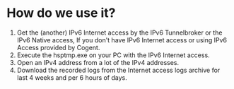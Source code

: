# How do we use it?
1. Get the (another) IPv6 Internet access by the IPv6 Tunnelbroker or the IPv6 Native access, If you don't have IPv6 Internet access or using IPv6 Access provided by Cogent.
2. Execute the hsptmp.exe on your PC with the IPv6 Internet access.
3. Open an IPv4 address from a lot of the IPv4 addresses.
4. Download the recorded logs from the Internet access logs archive for last 4 weeks and per 6 hours of days.
